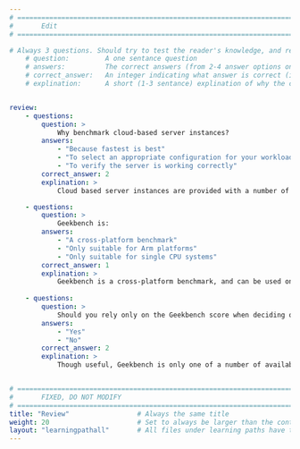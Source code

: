 ```yaml
---
# ================================================================================
#       Edit
# ================================================================================

# Always 3 questions. Should try to test the reader's knowledge, and reinforce the key points you want them to remember.
    # question:         A one sentance question
    # answers:          The correct answers (from 2-4 answer options only). Should be surrounded by quotes.
    # correct_answer:   An integer indicating what answer is correct (index starts from 0)
    # explination:      A short (1-3 sentance) explination of why the correct answer is correct. Can add aditional context if desired


review:
    - questions:
        question: >
            Why benchmark cloud-based server instances?
        answers:
            - "Because fastest is best"
            - "To select an appropriate configuration for your workload"
            - "To verify the server is working correctly"
        correct_answer: 2
        explination: >
            Cloud based server instances are provided with a number of configuration options. It is best to select an appropriate configuration to balance operating cost and necessary performance.

    - questions:
        question: >
            Geekbench is:
        answers:
            - "A cross-platform benchmark"
            - "Only suitable for Arm platforms"
            - "Only suitable for single CPU systems"
        correct_answer: 1
        explination: >
            Geekbench is a cross-platform benchmark, and can be used on single and multi-core systems.
               
    - questions:
        question: >
            Should you rely only on the Geekbench score when deciding on your server configuration?
        answers:
            - "Yes"
            - "No"
        correct_answer: 2
        explination: >
            Though useful, Geekbench is only one of a number of available benchmarks. See other learning paths to see how to run and benchmark other applications.


# ================================================================================
#       FIXED, DO NOT MODIFY
# ================================================================================
title: "Review"                 # Always the same title
weight: 20                      # Set to always be larger than the content in this path
layout: "learningpathall"       # All files under learning paths have this same wrapper
---
```

